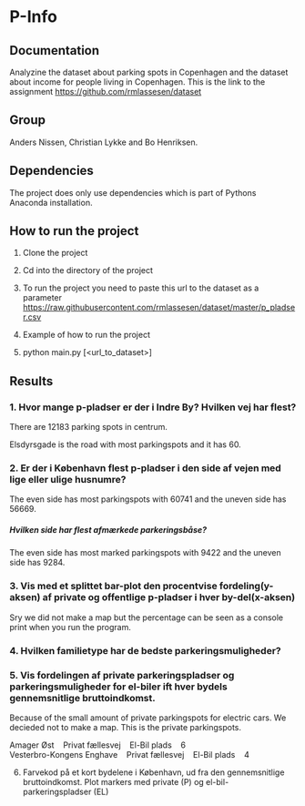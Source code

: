 # P-Info

## Documentation
Analyzine the dataset about parking spots in Copenhagen and the dataset about income for people living in Copenhagen. This is the link to the assignment https://github.com/rmlassesen/dataset  

## Group
Anders Nissen, Christian Lykke and Bo Henriksen.  

## Dependencies
The project does only use dependencies which is part of Pythons Anaconda installation. 

## How to run the project
1. Clone the project  
2. Cd into the directory of the project  
3. To run the project you need to paste this url to the dataset as a parameter 
https://raw.githubusercontent.com/rmlassesen/dataset/master/p_pladser.csv  

4. Example of how to run the project  
5. python main.py [<url_to_dataset>]  

## Results
### 1. Hvor mange p-pladser er der i Indre By? Hvilken vej har flest?  
There are 12183 parking spots in centrum.  

Elsdyrsgade is the road with most parkingspots and it has 60.  

### 2. Er der i København flest p-pladser i den side af vejen med lige eller ulige husnumre?  
The even side has most parkingspots with 60741 and the uneven side has 56669.    

##### Hvilken side har flest afmærkede parkeringsbåse?  
The even side has most marked parkingspots with 9422 and the uneven side has 9284.  

### 3. Vis med et splittet bar-plot den procentvise fordeling(y-aksen) af private og offentlige p-pladser i hver by-del(x-aksen) 
Sry we did not make a map but the percentage can be seen as a console print when you run the program.  
 
### 4. Hvilken familietype har de bedste parkeringsmuligheder?  

### 5. Vis fordelingen af private parkeringspladser og parkeringsmuligheder for el-biler ift hver bydels gennemsnitlige bruttoindkomst.  
Because of the small amount of private parkingspots for electric cars. We decieded not to make a map. This is the private parkingspots.  

Amager Øst&nbsp;&nbsp;&nbsp;&nbsp;Privat fællesvej&nbsp;&nbsp;&nbsp;&nbsp;El-Bil plads&nbsp;&nbsp;&nbsp;&nbsp;6  
Vesterbro-Kongens Enghave&nbsp;&nbsp;&nbsp;&nbsp;Privat fællesvej&nbsp;&nbsp;&nbsp;&nbsp;El-Bil plads&nbsp;&nbsp;&nbsp;&nbsp;4  

6. Farvekod på et kort bydelene i København, ud fra den gennemsnitlige bruttoindkomst. Plot markers med private (P) og el-bil-parkeringspladser (EL)  
